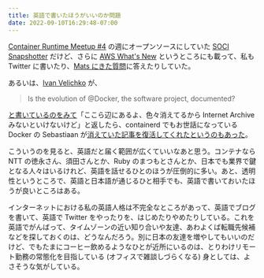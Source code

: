 ```yaml
---
title: 英語で書いたほうがいいのか問題
date: 2022-09-10T16:29:48-07:00
---
```

[Container Runtime Meetup #4](https://runtime.connpass.com/event/253798/) の週にオープンソースにしていた [SOCI Snapshotter](https://github.com/awslabs/soci-snapshotter) だけど、さらに [AWS What's New](https://aws.amazon.com/about-aws/whats-new/2022/09/introducing-seekable-oci-lazy-loading-container-images/) というところにも載って、私も Twitter に書いたり、[Mats にきた質問](https://twitter.com/MatsLanner/status/1568331293976580096)に答えたりしていた。

あるいは、[Ivan Velichko](https://iximiuz.com/en/) が、

> Is the evolution of @Docker, the software project, documented?

[と書いているのをみて](https://twitter.com/iximiuz/status/1565635869633036290)「ここら辺にあるよ、色々消えてるから Internet Archive みないといけないけど」と返したら、containerd でもお世話になっている Docker の Sebastiaan が[消えていた記事を復活してくれたというのもあった](https://twitter.com/thaJeztah/status/1567628473375621120)。

こういうのを見ると、英語だと届く範囲が広くていいなあと思う。コンテナなら NTT の徳永さん、須田さんとか、Ruby のまつもとさんとか、日本でも業界で鍵となる人々はいるけれど、英語を話せるひとのほうが圧倒的に多い。あと、透明性というところで、英語と日本語が通じるひと相手でも、英語で書いておいたほうが良いところはある。

インターネットにおける私の英語人格は不完全なところがあって、英語でブログを書いて、英語で Twitter をやったりを、はじめたりやめたりしている。これを英語でがんばって、タイムゾーンの近い知り合いや友達、あわよくば転職先候補などを探しておくのは、どうなんだろう。別に日本の友達を増やしてもいいのだけど、でもたまにコーヒー飲めるようなひとが近所にいるのは、とりわけリモート勤務の常態化を目指している (オフィスで雑談しづらくなる) 身としては、よさそうな気がしている。
